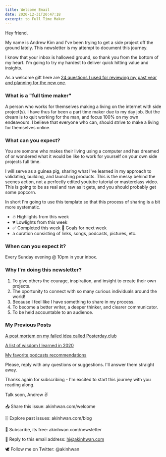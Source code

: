 ```yaml
---
title: Welcome Email
date: 2020-12-31T20:47:18
excerpt: to Full Time Maker
---
```

Hey friend,

My name is Andrew Kim and I've been trying to get a side project off the ground lately.
This newsletter is my attempt to document this journey.

I know that your inbox is hallowed ground, so thank you from the bottom of my heart.
I'm going to try my hardest to deliver quick hitting value and insights.

As a welcome gift here are [24 questions I used for reviewing my past year and planning for the new one](https://www.notion.so/akinhwan/24-Questions-for-reflecting-on-the-past-year-and-envisioning-the-next-7902509142274c54a9f26fa6452cd665).

### What is a "full time maker"
A person who works for themselves making a living on the internet with side project(s).
I have thus far been a part time maker due to my day job. 
But the dream is to quit working for the man, and focus 100% on my own endeavours.
I believe that everyone who can, should strive to make a living for themselves online.

### What can you expect?
You are somone who makes their living using a computer and has dreamed of or wondered what it would be like to work for yourself on your own side projects full time.

I will serve as a guinea pig, sharing what I've learned in my approach to validating, building, and launching products.
This is the messy behind the scenes action, not a perfectly edited youtube tutorial or masterclass video.
This is going to be as real and raw as it gets, and you should probably get some popcorn.

In short I'm going to use this template so that this process of sharing is a bit more systematic.
- 🔥 Highlights from this week
- 💔 Lowlights from this week
- ✅ Completed this week
🎯 Goals for next week
- a curation consisting of links, songs, podcasts, pictures, etc.

### When can you expect it?
Every Sunday evening @ 10pm in your inbox.

### Why I'm doing this newsletter?

1. To give others the courage, inspiration, and insight to create their own projects.
2. The oportunity to connect with so many curious individuals around the world!
3. Because I feel like I have something to share in my process.
4. To become a better writer, a deeper thinker, and clearer communicator.
5. To be held accountable to an audience.

### My Previous Posts

[A post mortem on my failed idea called Posterday.club](https://www.akinhwan.com/blog/posterday/)

[A list of wisdom I learned in 2020](https://www.akinhwan.com/blog/wisdoms-learned/)

[My favorite podcasts recommendations](https://www.akinhwan.com/podcasts/)

<!-- ### Question of the week

What is a pain point or problem that you have at work?

Reply directly to this email, and I will send out the most intersting answers next week. -->


<!-- ### Before you go
Last thing - as your host, it's my job to make sure your time spent here is valuable. 
So please, let me know if you have any questions or suggestions!

Thanks for for subscribing - I'm excited to start this journey with you. -->

Please, reply with any questions or suggestions. I'll answer them straight away.

Thanks again for subscribing - I'm excited to start this journey with you reading along.

Talk soon, 
Andrew ✌


📤 Share this issue: akinhwan.com/welcome

🗄️ Explore past issues: akinhwan.com/blog

🌈 Subscribe, its free: akinhwan.com/newsletter

👋 Reply to this email address: hi@akinhwan.com

🕊️ Follow me on Twitter: @akinhwan
